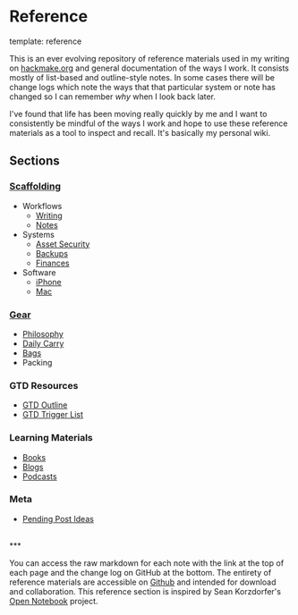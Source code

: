 Reference
=====
template: reference

This is an ever evolving repository of reference materials used in my writing on [hackmake.org](http://hackmake.org) and general documentation of the ways I work. It consists mostly of list-based and outline-style notes. In some cases there will be change logs which note the ways that that particular system or note has changed so I can remember _why_ when I look back later.

I've found that life has been moving really quickly by me and I want to consistently be mindful of the ways I work and hope to use these reference materials as a tool to inspect and recall. It's basically my personal wiki.

## Sections ##

### [Scaffolding](/2013/05/scaffolding) ###

  * Workflows
      * [Writing](/2012/11/writing-tools-workflow)
      * [Notes](./workflows/notes)
  * Systems
      * [Asset Security](./systems/security)
      * [Backups](./systems/backup)
      * [Finances](./systems/finances)
  *  Software
      * [iPhone](./software/iphone)
      * [Mac](./software/mac)

### [Gear](./gear) ###

  * [Philosophy](./gear/#philosophy)
  * [Daily Carry](./gear/#edc)
  * [Bags](./gear/#bags)
  * Packing

### GTD Resources ###

  * [GTD Outline](./gtd/gtd-outline)
  * [GTD Trigger List](./gtd/gtd-trigger-list)

### Learning Materials ###

  * [Books](./materials/#books)
  * [Blogs](./materials/#blogs)
  * [Podcasts](./materials/#podcasts)

### Meta ###

  * [Pending Post Ideas](./meta/pending-post-ideas)

</br>
***

You can access the raw markdown for each note with the link at the top of each page and the change log on GitHub at the bottom. The entirety of reference materials are accessible on [Github](https://github.com/nickwynja/hackmake-reference) and intended for download and collaboration. This reference section is inspired by Sean Korzdorfer's [Open Notebook](http://www.seankorzdorfer.com/open_notebook/) project.
